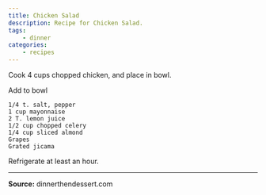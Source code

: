 ```yaml
---
title: Chicken Salad
description: Recipe for Chicken Salad.
tags:
    - dinner
categories:
    - recipes
---
```


Cook 4 cups chopped chicken, and place in bowl.

Add to bowl

```
1/4 t. salt, pepper
1 cup mayonnaise
2 T. lemon juice
1/2 cup chopped celery
1/4 cup sliced almond
Grapes
Grated jicama
```

Refrigerate at least an hour.

---

**Source:** dinnerthendessert.com